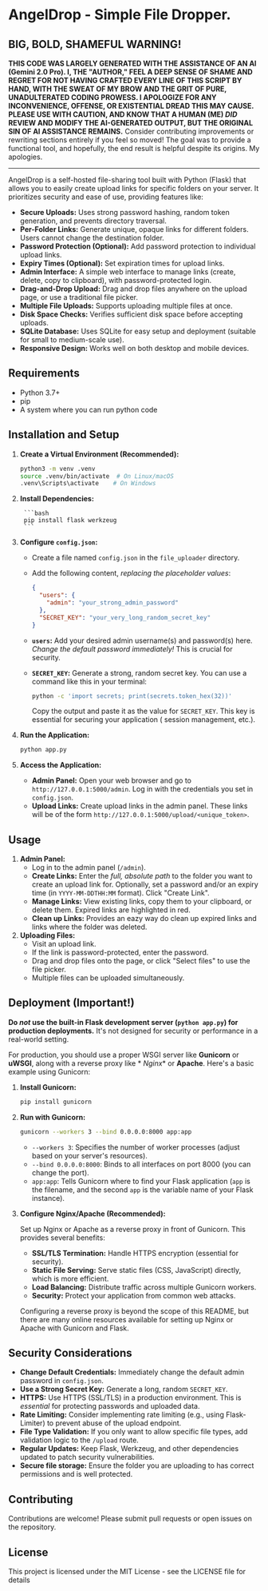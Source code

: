 # AngelDrop - Simple File Dropper.

## BIG, BOLD, SHAMEFUL WARNING!

**THIS CODE WAS LARGELY GENERATED WITH THE ASSISTANCE OF AN AI (Gemini 2.0 Pro). I, THE "AUTHOR," FEEL A DEEP SENSE OF
SHAME AND REGRET FOR NOT HAVING CRAFTED EVERY LINE OF THIS SCRIPT BY HAND, WITH THE SWEAT OF MY BROW AND THE GRIT OF
PURE, UNADULTERATED CODING PROWESS. I APOLOGIZE FOR ANY INCONVENIENCE, OFFENSE, OR EXISTENTIAL DREAD THIS MAY CAUSE.
PLEASE USE WITH CAUTION, AND KNOW THAT A HUMAN (ME) *DID* REVIEW AND MODIFY THE AI-GENERATED OUTPUT, BUT THE ORIGINAL
SIN OF AI ASSISTANCE REMAINS.**  Consider contributing improvements or rewriting sections entirely if you feel so moved!
The goal was to provide a functional tool, and hopefully, the end result is helpful despite its origins. My apologies.

---
AngelDrop is a self-hosted file-sharing tool built with Python (Flask) that allows you to easily create upload links for
specific folders on your server. It prioritizes security and ease of use, providing features like:

* **Secure Uploads:**  Uses strong password hashing, random token generation, and prevents directory traversal.
* **Per-Folder Links:**  Generate unique, opaque links for different folders. Users cannot change the destination
  folder.
* **Password Protection (Optional):**  Add password protection to individual upload links.
* **Expiry Times (Optional):** Set expiration times for upload links.
* **Admin Interface:** A simple web interface to manage links (create, delete, copy to clipboard), with
  password-protected login.
* **Drag-and-Drop Upload:**  Drag and drop files anywhere on the upload page, or use a traditional file picker.
* **Multiple File Uploads:**  Supports uploading multiple files at once.
* **Disk Space Checks:**  Verifies sufficient disk space before accepting uploads.
* **SQLite Database:** Uses SQLite for easy setup and deployment (suitable for small to medium-scale use).
* **Responsive Design:** Works well on both desktop and mobile devices.

## Requirements

* Python 3.7+
* pip
* A system where you can run python code

## Installation and Setup

1. **Create a Virtual Environment (Recommended):**

    ```bash
    python3 -m venv .venv
    source .venv/bin/activate  # On Linux/macOS
    .venv\Scripts\activate    # On Windows
    ```

2. **Install Dependencies:**

        ```bash
        pip install flask werkzeug
        ```

3. **Configure `config.json`:**

    * Create a file named `config.json` in the `file_uploader` directory.
    * Add the following content, *replacing the placeholder values*:

      ```json
      {
        "users": {
          "admin": "your_strong_admin_password"
        },
        "SECRET_KEY": "your_very_long_random_secret_key"
      }
      ```

    * **`users`:**  Add your desired admin username(s) and password(s) here.  *Change the default password immediately!*
      This is crucial for security.
    * **`SECRET_KEY`:** Generate a strong, random secret key. You can use a command like this in your terminal:

      ```bash
      python -c 'import secrets; print(secrets.token_hex(32))'
      ```

      Copy the output and paste it as the value for `SECRET_KEY`. This key is essential for securing your application (
      session management, etc.).

4. **Run the Application:**

    ```bash
    python app.py
    ```

7. **Access the Application:**

    * **Admin Panel:** Open your web browser and go to `http://127.0.0.1:5000/admin`. Log in with the credentials you
      set in `config.json`.
    * **Upload Links:** Create upload links in the admin panel. These links will be of the form
      `http://127.0.0.1:5000/upload/<unique_token>`.

## Usage

1. **Admin Panel:**
    * Log in to the admin panel (`/admin`).
    * **Create Links:** Enter the *full, absolute path* to the folder you want to create an upload link for. Optionally,
      set a password and/or an expiry time (in `YYYY-MM-DDTHH:MM` format). Click "Create Link".
    * **Manage Links:**  View existing links, copy them to your clipboard, or delete them. Expired links are highlighted
      in red.
    * **Clean up Links:** Provides an eazy way do clean up expired links and links where the folder was deleted.
2. **Uploading Files:**
    * Visit an upload link.
    * If the link is password-protected, enter the password.
    * Drag and drop files onto the page, or click "Select files" to use the file picker.
    * Multiple files can be uploaded simultaneously.

## Deployment (Important!)

**Do *not* use the built-in Flask development server (`python app.py`) for production deployments.** It's not designed
for security or performance in a real-world setting.

For production, you should use a proper WSGI server like **Gunicorn** or **uWSGI**, along with a reverse proxy like *
*Nginx** or **Apache**. Here's a basic example using Gunicorn:

1. **Install Gunicorn:**

   ```bash
   pip install gunicorn
   ```

2. **Run with Gunicorn:**

   ```bash
   gunicorn --workers 3 --bind 0.0.0.0:8000 app:app
   ```

    * `--workers 3`:  Specifies the number of worker processes (adjust based on your server's resources).
    * `--bind 0.0.0.0:8000`:  Binds to all interfaces on port 8000 (you can change the port).
    * `app:app`:  Tells Gunicorn where to find your Flask application (`app` is the filename, and the second `app` is
      the variable name of your Flask instance).

3. **Configure Nginx/Apache (Recommended):**

   Set up Nginx or Apache as a reverse proxy in front of Gunicorn. This provides several benefits:

    * **SSL/TLS Termination:** Handle HTTPS encryption (essential for security).
    * **Static File Serving:** Serve static files (CSS, JavaScript) directly, which is more efficient.
    * **Load Balancing:**  Distribute traffic across multiple Gunicorn workers.
    * **Security:**  Protect your application from common web attacks.

   Configuring a reverse proxy is beyond the scope of this README, but there are many online resources available for
   setting up Nginx or Apache with Gunicorn and Flask.

## Security Considerations

* **Change Default Credentials:**  Immediately change the default admin password in `config.json`.
* **Use a Strong Secret Key:** Generate a long, random `SECRET_KEY`.
* **HTTPS:**  Use HTTPS (SSL/TLS) in a production environment. This is *essential* for protecting passwords and uploaded
  data.
* **Rate Limiting:**  Consider implementing rate limiting (e.g., using Flask-Limiter) to prevent abuse of the upload
  endpoint.
* **File Type Validation:**  If you only want to allow specific file types, add validation logic to the `/upload` route.
* **Regular Updates:**  Keep Flask, Werkzeug, and other dependencies updated to patch security vulnerabilities.
* **Secure file storage:** Ensure the folder you are uploading to has correct permissions and is well protected.

## Contributing

Contributions are welcome! Please submit pull requests or open issues on the repository.

## License

This project is licensed under the MIT License - see the LICENSE file for details